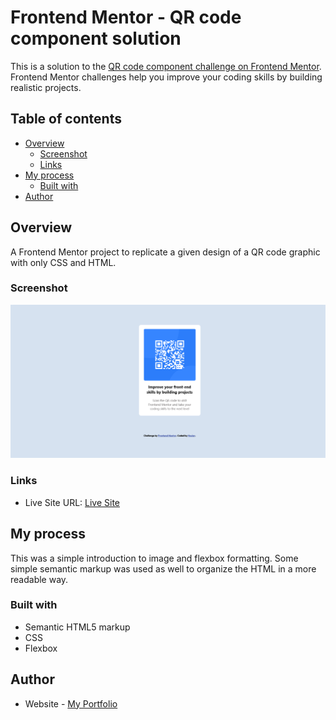 # Frontend Mentor - QR code component solution

This is a solution to the [QR code component challenge on Frontend Mentor](https://www.frontendmentor.io/challenges/qr-code-component-iux_sIO_H). Frontend Mentor challenges help you improve your coding skills by building realistic projects.

## Table of contents

- [Overview](#overview)
  - [Screenshot](#screenshot)
  - [Links](#links)
- [My process](#my-process)
  - [Built with](#built-with)
- [Author](#author)

## Overview

A Frontend Mentor project to replicate a given design of a QR code graphic with only CSS and HTML.

### Screenshot

![Screenshot](./Screenshot-Frontend-Mentor.png)

### Links

- Live Site URL: [Live Site](https://musashi214.github.io/qr-component-frontendMentor/)

## My process

This was a simple introduction to image and flexbox formatting. Some simple semantic markup was used as well to organize the HTML in a more readable way.

### Built with

- Semantic HTML5 markup
- CSS
- Flexbox

## Author

- Website - [My Portfolio](https://github.com/bhuwan214/)


